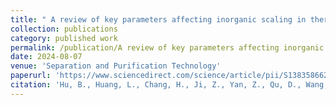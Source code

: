 ```yaml
---
title: " A review of key parameters affecting inorganic scaling in thermal, pressure, and osmosis-driven membranes for produced water desalination"
collection: publications
category: published work
permalink: /publication/A review of key parameters affecting inorganic scaling in thermal, pressure, and osmosis-driven membranes for produced water desalination.pdf
date: 2024-08-07
venue: 'Separation and Purification Technology'
paperurl: 'https://www.sciencedirect.com/science/article/pii/S138358662402762X?via%3Dihub'
citation: 'Hu, B., Huang, L., Chang, H., Ji, Z., Yan, Z., Qu, D., Wang, J., Qu, F., & Liang, H. (2025). A review of key parameters affecting inorganic scaling in thermal, pressure, and osmosis-driven membranes for produced water desalination. Separation and Purification Technology, 354, 129023. https://doi.org/10.1016/j.seppur.2024.129023'
---
```


